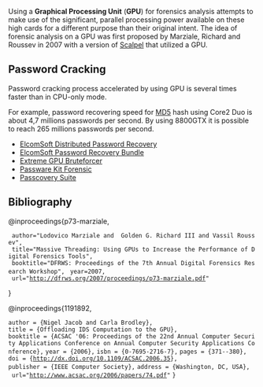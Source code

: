Using a **Graphical Processing Unit** (**GPU**) for forensics analysis
attempts to make use of the significant, parallel processing power
available on these high cards for a different purpose than their
original intent. The idea of forensic analysis on a GPU was first
proposed by Marziale, Richard and Roussev in 2007 with a version of
[Scalpel](Scalpel "wikilink") that utilized a GPU.

## Password Cracking

Password cracking process accelerated by using GPU is several times
faster than in CPU-only mode.

For example, password recovering speed for [MD5](MD5 "wikilink") hash
using Core2 Duo is about 4,7 millions passwords per second. By using
8800GTX it is possible to reach 265 millions passwords per second.

- [ElcomSoft Distributed Password
  Recovery](http://www.elcomsoft.com/edpr.html)
- [ElcomSoft Password Recovery
  Bundle](http://www.elcomsoft.com/eprb.html)
- [Extreme GPU Bruteforcer](http://www.insidepro.com/eng/egb.shtml)
- [Passware Kit
  Forensic](http://www.lostpassword.com/hardware-acceleration.htm)
- [Passcovery
  Suite](https://passcovery.com/products/passcoverysuite.htm)

## Bibliography

<bibtex> @inproceedings{p73-marziale,

` author="Lodovico Marziale and  Golden G. Richard III and Vassil Roussev",`
` title="Massive Threading: Using GPUs to Increase the Performance of Digital Forensics Tools",`
` booktitle="DFRWS: Proceedings of the 7th Annual Digital Forensics Research Workshop",`
` year=2007,`
` url="`[`http://dfrws.org/2007/proceedings/p73-marziale.pdf`](http://dfrws.org/2007/proceedings/p73-marziale.pdf)`"`

} </bibtex>

<bibtex> @inproceedings{1191892,

`author = {Nigel Jacob and Carla Brodley},`
`title = {Offloading IDS Computation to the GPU},`
`booktitle = {ACSAC '06: Proceedings of the 22nd Annual Computer Security Applications Conference on Annual Computer Security Applications Conference},`
`year = {2006},`
`isbn = {0-7695-2716-7},`
`pages = {371--380},`
`doi = {`[`http://dx.doi.org/10.1109/ACSAC.2006.35`](http://dx.doi.org/10.1109/ACSAC.2006.35)`},`
`publisher = {IEEE Computer Society},`
`address = {Washington, DC, USA},`
` url="`[`http://www.acsac.org/2006/papers/74.pdf`](http://www.acsac.org/2006/papers/74.pdf)`"`
`}`

</bibtex>